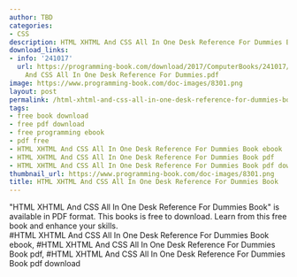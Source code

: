 ```yaml
---
author: TBD
categories:
- CSS
description: HTML XHTML And CSS All In One Desk Reference For Dummies Book
download_links:
- info: '241017'
  url: https://programming-book.com/download/2017/ComputerBooks/241017/HTML XHTML
    And CSS All In One Desk Reference For Dummies.pdf
image: https://www.programming-book.com/doc-images/8301.png
layout: post
permalink: /html-xhtml-and-css-all-in-one-desk-reference-for-dummies-book.html
tags:
- free book download
- free pdf download
- free programming ebook
- pdf free
- HTML XHTML And CSS All In One Desk Reference For Dummies Book ebook
- HTML XHTML And CSS All In One Desk Reference For Dummies Book pdf
- HTML XHTML And CSS All In One Desk Reference For Dummies Book pdf download
thumbnail_url: https://www.programming-book.com/doc-images/8301.png
title: HTML XHTML And CSS All In One Desk Reference For Dummies Book
---
```


 
<div class="item-desc text-justify">
  "HTML XHTML And CSS All In One Desk Reference For Dummies Book" is available in PDF format. This books is free to download. Learn from this free book and enhance your skills.
  <br>
  #HTML XHTML And CSS All In One Desk Reference For Dummies Book ebook, #HTML XHTML And CSS All In One Desk Reference For Dummies Book pdf, #HTML XHTML And CSS All In One Desk Reference For Dummies Book pdf download
</div>